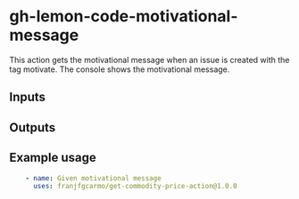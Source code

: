 # gh-lemon-code-motivational-message
This action gets the motivational message when an issue is created with the tag motivate. The console shows the motivational message.

## Inputs


## Outputs


## Example usage

```yaml
    - name: Given motivational message
      uses: franjfgcarmo/get-commodity-price-action@1.0.0
```
